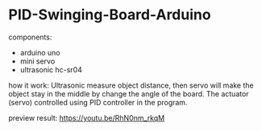 # PID-Swinging-Board-Arduino

components:
- arduino uno
- mini servo
- ultrasonic hc-sr04

how it work:
Ultrasonic measure object distance, then servo will make the object stay in the middle by change the angle of the board. The actuator (servo) controlled using PID controller in the program.

preview result:
https://youtu.be/RhN0nm_rkqM

